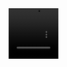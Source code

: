 
<div align="center">
 <video src="https://github.com/yuIuan/yuIuan/assets/170698165/ea901034-9381-4112-9fe8-16ab7774b9ce" width=100 height=100/>
</div>
